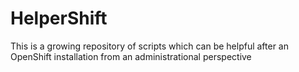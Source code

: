 # HelperShift
This is a growing repository of scripts which can be helpful after an OpenShift installation from an administrational perspective
